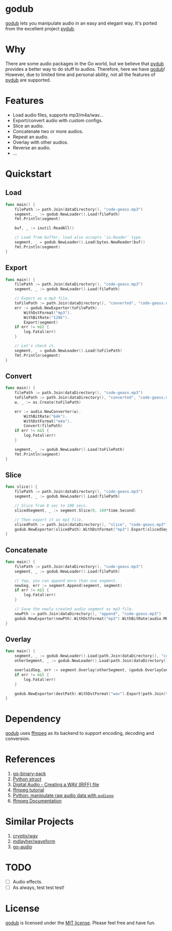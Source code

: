 godub
==================

[godub](https://github.com/iFaceless) lets you manipulate audio in an easy and elegant way. It's ported from the excellent project [pydub](https://github.com/jiaaro/pydub).

# Why

There are some audio packages in the Go world, but we believe that [pydub](https://github.com/jiaaro/pydub) provides a better way to do stuff to audios. Therefore, here we have [godub](https://github.com/iFaceless)! However, due to limited time and personal ability, not all the features of [pydub](https://github.com/jiaaro/pydub) are supported.

# Features

- Load audio files, supports mp3/m4a/wav...
- Export/convert audio with custom configs.
- Slice an audio.
- Concatenate two or more audios.
- Repeat an audio.
- Overlay with other audios.
- Reverse an audio.
- ...

# Quickstart

## Load

```go
func main() {
	filePath := path.Join(dataDirectory(), "code-geass.mp3")
	segment, _ := godub.NewLoader().Load(filePath)
	fmt.Println(segment)

	buf, _ := ioutil.ReadAll()

	// Load from buffer, load also accepts `io.Reader` type.
	segment, _ = godub.NewLoader().Load(bytes.NewReader(buf))
	fmt.Println(segment)
}
```

## Export

```go
func main() {
	filePath := path.Join(dataDirectory(), "code-geass.mp3")
	segment, _ := godub.NewLoader().Load(filePath)

	// Export as a mp3 file.
	toFilePath := path.Join(dataDirectory(), "converted", "code-geass.mp3")
	err := godub.NewExporter(toFilePath).
		WithDstFormat("mp3").
		WithBitRate("128k").
		Export(segment)
	if err != nil {
		log.Fatal(err)
	}

	// Let's check it.
	segment, _ = godub.NewLoader().Load(toFilePath)
	fmt.Println(segment)
}
```

## Convert

```go
func main() {
	filePath := path.Join(dataDirectory(), "code-geass.mp3")
	toFilePath := path.Join(dataDirectory(), "converted", "code-geass.m4a")
	w, _ := os.Create(toFilePath)

	err := audio.NewConverter(w).
		WithBitRate("64k").
		WithDstFormat("m4a").
		Convert(filePath)
	if err != nil {
		log.Fatal(err)
	}

	segment, _ := godub.NewLoader().Load(toFilePath)
	fmt.Println(segment)
}
```

## Slice

```go
func slice() {
	filePath := path.Join(dataDirectory(), "code-geass.mp3")
	segment, _ := godub.NewLoader().Load(filePath)

	// Slice from 0 sec to 100 secs.
	slicedSegment, _ := segment.Slice(0, 100*time.Second)

	// Then export it as mp3 file.
	slicedPath := path.Join(dataDirectory(), "slice", "code-geass.mp3")
	godub.NewExporter(slicedPath).WithDstFormat("mp3").Export(slicedSegment)
}
```

## Concatenate

```go
func main() {
	filePath := path.Join(dataDirectory(), "code-geass.mp3")
	segment, _ := godub.NewLoader().Load(filePath)

	// Yep, you can append more than one segment.
	newSeg, err := segment.Append(segment, segment)
	if err != nil {
		log.Fatal(err)
	}

	// Save the newly created audio segment as mp3 file.
	newPth := path.Join(dataDirectory(), "append", "code-geass.mp3")
	godub.NewExporter(newPth).WithDstFormat("mp3").WithBitRate(audio.MP3BitRatePerfect).Export(newSeg)
}
```

## Overlay

```go
func main() {
	segment, _ := godub.NewLoader().Load(path.Join(dataDirectory(), "code-geass.mp3"))
	otherSegment, _ := godub.NewLoader().Load(path.Join(dataDirectory(), "ring.mp3"))

	overlaidSeg, err := segment.Overlay(otherSegment, &godub.OverlayConfig{LoopToEnd: true})
	if err != nil {
		log.Fatal(err)
	}

	godub.NewExporter(destPath).WithDstFormat("wav").Export(path.Join(tmpDataDirectory(), "overlay-ring.wav"))
}
```

# Dependency

[godub](https://github.com/iFaceless/godub)  uses [ffmpeg](https://ffmpeg.org/ffmpeg.html) as its backend to support encoding, decoding and conversion.

# References
1. [go-binary-pack](https://github.com/roman-kachanovsky/go-binary-pack)
1. [Python struct](https://docs.python.org/3/library/struct.html)
1. [Digital Audio - Creating a WAV (RIFF) file](http://www.topherlee.com/software/pcm-tut-wavformat.html)
1. [ffmpeg tutorial](http://keycorner.org/pub/text/doc/ffmpeg-tutorial.htm)
1. [Python: manipulate raw audio data with `audioop`](https://docs.python.org/2/library/audioop.html)
1. [ffmpeg Documentation](https://ffmpeg.org/ffmpeg.html)

# Similar Projects
1. [cryptix/wav](https://github.com/cryptix/wav)
1. [mdlayher/waveform](https://github.com/mdlayher/waveform)
1. [go-audio](https://github.com/go-audio)

# TODO
- [ ] Audio effects.
- [ ] As always, test test test!

# License

[godub](https://github.com/iFaceless/godub) is licensed under the [MIT license](./LICENSE.md). Please feel free and have fun.
